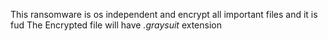 
This ransomware is os independent and encrypt all  important files and it is fud
The Encrypted file will have *.graysuit* extension

